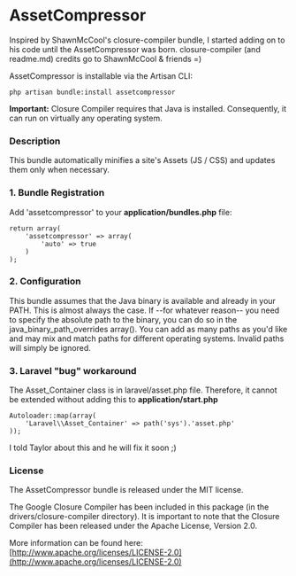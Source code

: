 # AssetCompressor

Inspired by ShawnMcCool's closure-compiler bundle, I started adding on to his code until the AssetCompressor was born.
closure-compiler (and readme.md) credits go to ShawnMcCool & friends =)

AssetCompressor is installable via the Artisan CLI:

    php artisan bundle:install assetcompressor

**Important:** Closure Compiler requires that Java is installed.  Consequently, it can run on virtually any operating system.

### Description

This bundle automatically minifies a site's Assets (JS / CSS) and updates them only when necessary.


### 1. Bundle Registration

Add 'assetcompressor' to your **application/bundles.php** file:

    return array(
        'assetcompressor' => array(
            'auto' => true
        )
    );

### 2. Configuration

This bundle assumes that the Java binary is available and already in your PATH.  This is almost always the case.  If --for whatever reason-- you need to specify the absolute path to the binary, you can do so in the java_binary_path_overrides array().  You can add as many paths as you'd like and may mix and match paths for different operating systems.  Invalid paths will simply be ignored.

### 3. Laravel "bug" workaround

The Asset_Container class is in laravel/asset.php file. Therefore, it cannot be extended without adding this to **application/start.php**

    Autoloader::map(array(
        'Laravel\\Asset_Container' => path('sys').'asset.php'
    ));

I told Taylor about this and he will fix it soon ;)

### License

The AssetCompressor bundle is released under the MIT license.

The Google Closure Compiler has been included in this package (in the drivers/closure-compiler directory).  It is important to note that the Closure Compiler has been released under the Apache License, Version 2.0.

More information can be found here: [http://www.apache.org/licenses/LICENSE-2.0](http://www.apache.org/licenses/LICENSE-2.0)